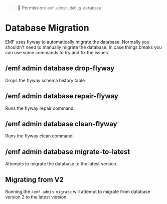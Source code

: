 > 📖 Permission: `emf.admin.debug.database`
# Database Migration
EMF uses flyway to automatically migrate the database. Normally you shouldn't need to manually migrate the database.
In case things breaks you can use some commands to try and fix the issues.

## /emf admin database drop-flyway
Drops the flyway schema history table.
## /emf admin database repair-flyway
Runs the flyway repair command.
## /emf admin database clean-flyway
Runs the flyway clean command.
## /emf admin database migrate-to-latest
Attempts to migrate the database to the latest version.


## Migrating from V2
Running the `/emf admin migrate` will attempt to migrate from database version 2 to the latest version.